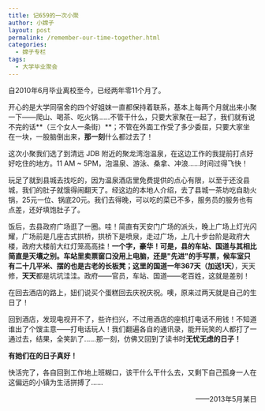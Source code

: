 ```yaml
---
title: 记659的一次小聚
author: 小嫦子
layout: post
permalink: /remember-our-time-together.html
categories:
  - 嫦子专栏
tags:
  - 大学毕业聚会
---
```

自2010年6月毕业离校至今，已经两年零11个月了。

开心的是大学同宿舍的四个好姐妹一直都保持着联系，基本上每两个月就出来小聚一下——爬山、喝茶、吃火锅……不管干什么，只要大家聚在一起了，我们就有说不完的话**（三个女人一条街）**；不管在外面工作受了多少委屈，只要大家坐在一块，一股脑倒出来，**那一刻**什么都过去了！  


  
这次小聚我们选了到清远 JDB 附近的聚龙湾泡温泉，在这边工作的我提前打点好好吃住的地方。11 AM ~ 5PM，泡温泉、游泳、桑拿、冲浪……时间过得飞快！

玩足了就到县城去找吃的，因为温泉酒店里免费提供的点心有限，以至于还没县城，我们的肚子就饿得闹翻天了。经这边的本地人介绍，去了县城一茶坊吃自助火锅，25元一位、锅底20元。我们去得晚，可以吃的菜已不多，服务员的服务也有点差，还好填饱肚子了。

饭后，去县政府广场逛了一圈。哇！简直有天安门广场的派头，晚上广场上灯光闪耀，广场前是几座古式拱桥，拱桥下是喷泉，走过广场，上几十步台阶是政府大楼，政府大楼前大红灯笼高高挂！**一个字，豪华！**可是，县的车站、国道与其相比简直是天壤之别。车站里卖票窗口没用上电脑，还是"先进"的手写票，候车室只有二十几平米、摆的也是古老的长板凳；这里的国道一年**367天（加送1天）**，天天修，**天天**都是坑坑洼洼。政府——官员，车站、国道——老百姓，这就是差别！

在回去酒店的路上，妞们说买个蛋糕回去庆祝庆祝。噢，原来过两天就是自己的生日了！

回到酒店，发现电视开不了，些许扫兴，不过用酒店的座机打电话不用钱！不知道谁出了个馊主意——打电话玩人！我们翻遍各自的通讯录，能开玩笑的人都打了一通过去，结果，全笑趴了……那一刻，仿佛又回到了读书时**无忧无虑的日子！**

**有她们在的日子真好！**

快活完了，各自回到工作地上班糊口，该干什么干什么去，又剩下自己孤身一人在这偏远的小镇为生活拼搏了……

<p style="text-align: right;">
  ——2013年5月某日
</p>